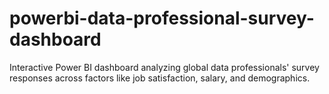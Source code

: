 # powerbi-data-professional-survey-dashboard
Interactive Power BI dashboard analyzing global data professionals' survey responses across factors like job satisfaction, salary, and demographics.
